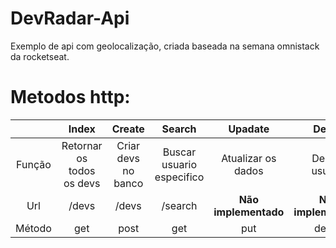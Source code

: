 # DevRadar-Api
Exemplo de api com geolocalização, criada baseada na semana omnistack da rocketseat.
# Metodos http:

| | Index        | Create      | Search | Upadate | Delete |
| :-----: | :------:|:-----:|:-----:|:-----:| :----: |
| Função | Retornar os todos os devs  	| Criar devs no banco 	| Buscar usuario especifico 	| Atualizar os dados | Deletar usuario |
| Url | /devs	| /devs	| /search 	| **Não implementado** | **Não implementado** |
| Método | get	| post	| get 	| put | delete |
 
